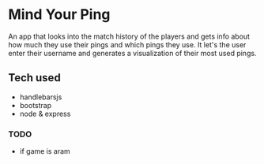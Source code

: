 # Mind Your Ping

An app that looks into the match history of the players and gets info about how much they use their pings and which pings they use. It let's the user enter their username and generates a visualization of their most used pings. 

## Tech used
- handlebarsjs
- bootstrap
- node & express 

### TODO
- if game is aram 